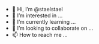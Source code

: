 - 👋 Hi, I’m @staelstael
- 👀 I’m interested in ...
- 🌱 I’m currently learning ...
- 💞️ I’m looking to collaborate on ...
- 📫 How to reach me ...

<!---
staelstael/staelstael is a ✨ special ✨ repository because its `README.md` (this file) appears on your GitHub profile.
You can click the Preview link to take a look at your changes.
--->
